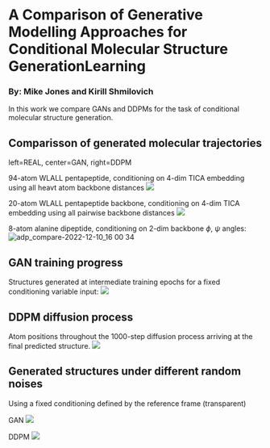 # A Comparison of Generative Modelling Approaches for Conditional Molecular Structure GenerationLearning

### By: Mike Jones and Kirill Shmilovich

In this work we compare GANs and DDPMs for the task of conditional molecular structure generation.

## Comparisson of generated molecular trajectories

left=REAL, center=GAN, right=DDPM

94-atom WLALL pentapeptide, conditioning on 4-dim TICA embedding using all heavt atom backbone distances
![ ](imgs/pep_aa_compare.gif)

20-atom WLALL pentapeptide backbone, conditioning on 4-dim TICA embedding using all pairwise backbone distances
![ ](imgs/pep_bb_compare.gif)

8-atom alanine dipeptide, conditioning on 2-dim backbone $\phi$, $\psi$ angles:
![adp_compare-2022-12-10_16 00 34](https://user-images.githubusercontent.com/40403472/206876984-b55f8022-8a6b-4ef5-8ed3-f7d8151a9ca5.gif)

## GAN training progress

Structures generated at intermediate training epochs for a fixed conditioning variable input:
![ ](imgs/gan_progress.gif)

## DDPM diffusion process

Atom positions throughout the 1000-step diffusion process arriving at the final predicted structure.
![ ](imgs/diffusion_progress.gif)

## Generated structures under different random noises
Using a fixed conditioning defined by the reference frame (transparent)

GAN
![ ](imgs/vary_noise_frame-0_gan.gif)

DDPM
![ ](imgs/vary_noise_frame-0_ddpm.gif)
